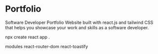 # Portfolio
Software Developer Portfolio Website built with react.js and tailwind CSS that helps you showcase your work and skills as a software developer.



npx create react app .

modules
react-router-dom
react-toastify